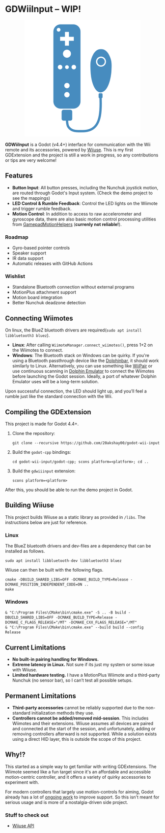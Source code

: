 # GDWiiInput – WIP!

<p align="center">
  <img src="./resources/GDWiiInputLogo.png" />
</p>

**GDWiiInput** is a Godot (v4.4+) interface for communication with the Wii remote and its accessories, powered by [Wiiuse](https://github.com/wiiuse/wiiuse). This is my first GDExtension and the project is still a work in progress, so any contributions or tips are very welcome!

## Features

- **Button Input**: All button presses, including the Nunchuk joystick motion, are routed through Godot's Input system. (Check the demo project to see the mappings)
- **LED Control & Rumble Feedback**: Control the LED lights on the Wiimote and trigger rumble feedback.
- **Motion Control**: In addition to access to raw accelerometer and gyroscope data, there are also basic motion control processing utilities from [GamepadMotionHelpers](https://github.com/JibbSmart/GamepadMotionHelpers) (**currenly not reliable!**).

### Roadmap

- Gyro-based pointer controls
- Speaker support
- IR data support
- Automatic releases with GitHub Actions

### Wishlist

- Standalone Bluetooth connection without external programs
- MotionPlus attachment support
- Motion board integration
- Better Nunchuk deadzone detection

## Connecting Wiimotes
On linux, the BlueZ bluetooth drivers are required(`sudo apt install libbluetooth3 bluez`).

- **Linux**: After calling `WiimoteManager.connect_wiimotes()`, press 1+2 on the Wiimotes to connect.
- **Windows**: The Bluetooth stack on Windows can be quirky. If you're using a Bluetooth passthrough device like the [Dolphinbar](https://www.mayflash.com/product/W010.html), it should work similarly to Linux. Alternatively, you can use something like [WiiPair](https://github.com/jordanbtucker/WiiPair) or use continuous scanning in [Dolphin Emulator](https://github.com/dolphin-emu/dolphin) to connect the Wiimotes before launching the Godot session. Ideally, a port of whatever Dolphin Emulator uses will be a long-term solution.

Upon successful connection, the LED should light up, and you’ll feel a rumble just like the standard connection with the Wii.

## Compiling the GDExtension

This project is made for Godot 4.4+.

1. Clone the repository:
    ```
    git clone --recursive https://github.com/20akshay00/godot-wii-input
    ```
2. Build the `godot-cpp` bindings:
    ```
    cd godot-wii-input/godot-cpp; scons platform=<platform>; cd ..
    ```
3. Build the `gdwiiinput` extension:
    ```
    scons platform=<platform>
    ```

After this, you should be able to run the demo project in Godot.

## Building Wiiuse
This project builds Wiiuse as a static library as provided in `/libs`. The instructions below are just for reference.

### Linux
The BlueZ bluetooth drivers and dev-files are a dependency that can be installed as follows.
```
sudo apt install libbluetooth-dev libbluetooth3 bluez
```
Wiiuse can then be built with the following flags.
```
cmake -DBUILD_SHARED_LIBS=OFF -DCMAKE_BUILD_TYPE=Release -DCMAKE_POSITION_INDEPENDENT_CODE=ON ..
make
```

### Windows
```
& "C:\Program Files\CMake\bin\cmake.exe" -S .. -B build -DBUILD_SHARED_LIBS=OFF -DCMAKE_BUILD_TYPE=Release -DCMAKE_C_FLAGS_RELEASE="/MT" -DCMAKE_CXX_FLAGS_RELEASE="/MT"
& "C:\Program Files\CMake\bin\cmake.exe" --build build --config Release
```

## Current Limitations

- **No built-in pairing handling for Windows.**
- **Extreme latency in Linux.** Not sure if its just my system or some issue with Wiiuse.
- **Limited hardware testing.** I have a MotionPlus Wiimote and a third-party Nunchuk (no sensor bar), so I can’t test all possible setups.

## Permanent Limitations

- **Third-party accessories** cannot be reliably supported due to the non-standard initialization methods they use.
- **Controllers cannot be added/removed mid-session**. This includes Wiimotes and their extensions. Wiiuse assumes all devices are paired and connected at the start of the session, and unfortunately, adding or removing controllers afterward is not supported. While a solution exists using a direct HID layer, this is outside the scope of this project.

## Why!?

This started as a simple way to get familiar with writing GDExtensions. The Wiimote seemed like a fun target since it's an affordable and accessible motion-centric controller, and it offers a variety of quirky accessories to experiment with.

For modern controllers that largely use motion-controls for aiming, Godot already has a lot of [ongoing work](https://github.com/godotengine/godot-proposals/issues/2829) to improve support. So this isn't meant for serious usage and is more of a nostalgia-driven side project.

### Stuff to check out
- [Wiiuse API](https://wiiuse.net/?nav=api)
